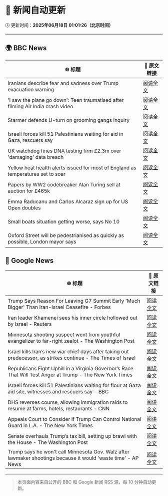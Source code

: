 # 🧠 新闻自动更新

🕒 更新时间：**2025年06月18日 01:01:26（北京时间）**

---

## 🌍 BBC News

| 🌐 标题 | 🔗 原文链接 |
|--------|-------------|
| Iranians describe fear and sadness over Trump evacuation warning | [阅读全文](https://www.bbc.com/news/articles/c3d19nm21kko) |
| 'I saw the plane go down': Teen traumatised after filming Air India crash video | [阅读全文](https://www.bbc.com/news/articles/c0l484l40gyo) |
| Starmer defends U-turn on grooming gangs inquiry | [阅读全文](https://www.bbc.com/news/articles/cvg1xje9wzlo) |
| Israeli forces kill 51 Palestinians waiting for aid in Gaza, rescuers say | [阅读全文](https://www.bbc.com/news/articles/c74zj9kv2xjo) |
| UK watchdog fines DNA testing firm £2.3m over 'damaging' data breach | [阅读全文](https://www.bbc.com/news/articles/c4grggw4n56o) |
| Yellow heat health alerts issued for most of England as temperatures set to soar | [阅读全文](https://www.bbc.com/news/articles/ce3n8kgdj50o) |
| Papers by WW2 codebreaker Alan Turing sell at auction for £465k | [阅读全文](https://www.bbc.com/news/articles/cew0lzgxd0xo) |
| Emma Raducanu and Carlos Alcaraz sign up for US Open doubles | [阅读全文](https://www.bbc.com/sport/tennis/articles/cp82n07y58go) |
| Small boats situation getting worse, says No 10 | [阅读全文](https://www.bbc.com/news/articles/c39zk7pp29ko) |
| Oxford Street will be pedestrianised as quickly as possible, London mayor says | [阅读全文](https://www.bbc.com/news/articles/cy5e555g5qro) |

## 📰 Google News

| 🌐 标题 | 🔗 原文链接 |
|--------|-------------|
| Trump Says Reason For Leaving G7 Summit Early 'Much Bigger' Than Iran-Israel Ceasefire - Forbes | [阅读全文](https://news.google.com/rss/articles/CBMi9AFBVV95cUxOdHlSbjUxOHRNVnF1U3NWMXlvVUtueXJnLUFPd2lxMml6TWJZNGdkUHRmZG56WG91UElfTjY2cGpXRnFsOUFhaXR4NVF6QTMtUnFfa1pHR3E5X1lTVFc4STdua0FNZEhhaThWczNtMnROZlpSbUJEYlRtQVozT3Z2X1o0NGFtWFl3T09kbVo2Mk9mQTFYaDBMdGl3bnIyeDViRGJhNENRYktrSndEb3liOEZ0ZWxKdlpGMExSZHpoRUJvM2xCU3VoSk5GSGt4OFA5VHVYNlVLYXlBLU4wcUpmSzh6YkdBVE5XMGV2TkNaay1mMHFX?oc=5) |
| Iran leader Khamenei sees his inner circle hollowed out by Israel - Reuters | [阅读全文](https://news.google.com/rss/articles/CBMiuwFBVV95cUxPNDFYazhGZHF2VHc5RUNtTklnSGdzcldDZ0JSU00zeHlDVEV4RmFaVERUbjEtSUJxdmF4MEU1SXNpSDdVWkJDQ2xWZFc4RzlobmluWHpDSUp5ZWo4Z1VTNzU2Q1prckIxZ1FYY055NWVGeFg3UzhBb04xWnMwUVpiQ3N0WW5IX2d2YzQ5UUpLX0ZrdEpwNWFjTUUwR3ZlV0ZiMUtJNExfdFlmbUUyMmY1Yk93XzVOV2ladUF3?oc=5) |
| Minnesota shooting suspect went from youthful evangelizer to far-right zealot - The Washington Post | [阅读全文](https://news.google.com/rss/articles/CBMimwFBVV95cUxQOXc1NnlEbjNnejNEZ3prWWJmV0o3SmRKVU5JUjBGOVFZYkxHRWdIbW50djR1Vm1xeXFhbnRyaTZuZ0dyUVg3dG5KdFFPMWFDODdDcmxldzZBSk1sREZyZmh3Z3ZGOERTLXdqY0xQOHN2VVpvZ0NuNk9BTnVSbzNsRGFtSVl0ZHNwQkI4Y1l3RHdoQmdGUkdvZUUwMA?oc=5) |
| Israel kills Iran’s new war chief days after taking out predecessor, as strikes continue - The Times of Israel | [阅读全文](https://news.google.com/rss/articles/CBMiuAFBVV95cUxQUXMxcS10WktjQmJvWG9TYUo5eWlSaHFPaVpYQUg0Nk11R3l1bEFSSkFuSkpNV3RCams5MW81Q1k5Mlk2cEdQbjgzbFp1dWNoT2oydGFVV256bFR2US1hc2NzTlhsT2xqSi1uVXNHQ0VsM3FnZTFlTzFVdnVaT1pJcmwyQnkxdk1kdk4wMkc2SmtienR4Z19ZMGNZcXU1Y0JRS0UwVG53WnZwY1FlV1Mtcl9FNmszN09O0gG-AUFVX3lxTE9DLXJMV3dYRDhOV2g2S2RYc29ZT1E0QnpVN1NtM1hULTAwVmQ2bUIybkR1WWVzSF9obnlWZ2hUM1RLN21vVV80dEpIQVZmbFA5d3JEXzBnY2JKZ1J2VWtCSGJfQWhGQ2RlcXk3aWUzLUFVc2l4VUxKbG9VdGJZa1NqYUs2a0t2Nk51d0J1RE16Y2UxbjJxUzduR05ITTc1OTVPZHAyeHpYbDNRNGdReDBsVHdkTmgtaERUZnM2ZVE?oc=5) |
| Republicans Fight Uphill in a Virginia Governor’s Race That Will Test Anger at Trump - The New York Times | [阅读全文](https://news.google.com/rss/articles/CBMiowFBVV95cUxPMTJNa1dDNXBQYndkS0J0ZURGWXNDdjRjMzJRUU9qb3QtT01WM3BRU1dTN2xCOXZRcFJycmxnd0lSNDVSYlo1TVVIbGV5ajU3RXhJcW5vZmwweGswa2s0WnVtLUphS3NPN3lYNkZURXc1UXhGc2h0V2JzbzItVUpUcGVLLUxNaVRYNVdfNEhfakFSVUVfN3hrOFV4NXFvc3d5NkxB?oc=5) |
| Israeli forces kill 51 Palestinians waiting for flour at Gaza aid site, witnesses and rescuers say - BBC | [阅读全文](https://news.google.com/rss/articles/CBMiWkFVX3lxTFB0ajBFcGJESGZmYmUtZERCcTdxTmZuS3l0RENOTDRZWjdrVm1DZ2lUVm9DRjBoQ0tLbk54MEF6UlhkYlBUWUFPVmxNa1lPcW1rZXh5cWhXME1qd9IBX0FVX3lxTE1tTWhOc2dHalJudW9yOUhuZWgweGkwalJIRkVHU0pUV0hPaEhvU2VaZkZxX1FDS1IxdDQ2X0hzcUtCNDh2Q3E2SkVvZ0dScHh5M3d0clhNVHdoS0xodWZz?oc=5) |
| DHS reverses course, allowing immigration raids to resume at farms, hotels, restaurants - CNN | [阅读全文](https://news.google.com/rss/articles/CBMiigFBVV95cUxPZHlBcE15d0Z5STZNclRwRTI0VG1XY1luU2NST3Atam5XYWxpdUFvNkxsV0VaY0VXU012SEtscFhIXzE1eUFKY0FkWmtaaEdkcEFpQnllZVpsRTVIaUVYc054d2I0X0lTSGVSLXNmeF8wZDV6eWttSkdhS1dXXzJOOTAxZy1GUWZ6bEHSAY8BQVVfeXFMTU45c0lqUUU5cUE3eE9jTXg4cGxfcURtNnVkeFBRQWlwd0lxRVdRZklPT0VBel9FTDBzRnk3a2Z2TWZOdVNpbVF4YnFHSS1mNGhWdGxROWZ3NnIySFNNQllZNlkybjJJeHFXTUwyeXNfRHVRczV4YkRvWU1Wd2dON19LeHBnaXZQZDVhUnRJNlU?oc=5) |
| Appeals Court to Consider if Trump Can Control National Guard in L.A. - The New York Times | [阅读全文](https://news.google.com/rss/articles/CBMigAFBVV95cUxNUmpPQVkzQ2Jpd1E1bGFOZkcxRXZJamQ3YVlUdWNGZUdzNFVzRDl4UTlKb19jUll5Qzl0dlVjdWZ2TURSTDdsNXFwdmlpN08tM1F0eUZXYjZGYVBBdXNSd1g3V2o4MkxVektfSldxY253OUVfQ0FWNWZLNEJITm9ZdQ?oc=5) |
| Senate overhauls Trump’s tax bill, setting up brawl with the House - The Washington Post | [阅读全文](https://news.google.com/rss/articles/CBMipAFBVV95cUxNZmZ1OTZ5TVRnLWNwTlh2ZGxpYjl0QWxmc0JOcUo1SG9YVDdHbmRKdHhyeDdGZElVZmgyeTlINm0wSzh0SlBqdi1TRUsxZjdaRzA2a0JJZ1AtdEp0SmpsR0hEaGg2eHhxVHJiRm9KV3hwZ3RiZVNKVjJVUi02SmNqanFZU2RnWXNIOUxCYVdRc2xiT2JMR1d5emk5RGJqSWRXYmNMRA?oc=5) |
| Trump says he won't call Minnesota Gov. Walz after lawmaker shootings because it would 'waste time' - AP News | [阅读全文](https://news.google.com/rss/articles/CBMiogFBVV95cUxOSXpKaDUxbEZhUDJVcjRSVW5yUm5LdW9ONXYyZFo1UTd6R0JJQ3FjZDNTRF91VW9IUEpRWm13ZDVTa3BXSWtGQUt6RlhEcERhTjZOYkdnZ25pV2I0Z1o0QkNOZC0zTDJ1UnFnODJ5Y2VYYURiSjNaUjFBbl93UUlUdlRzdHZ6cUFyS1NnOHR6dW5LVzlBdVVERzBKMllyRDRkVmc?oc=5) |

---
> 本页面内容来自公开的 BBC 和 Google 新闻 RSS 源，每 10 分钟自动更新。